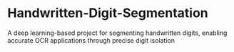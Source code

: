 # Handwritten-Digit-Segmentation
A deep learning-based project for segmenting handwritten digits, enabling accurate OCR applications through precise digit isolation
